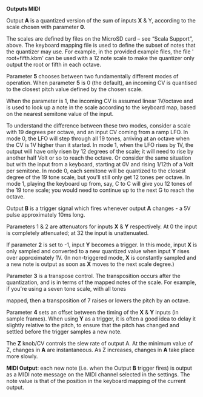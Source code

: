 
**Outputs MIDI**

Output **A** is a quantized version of the sum of inputs **X** & Y, according to the scale chosen with parameter **0**.

The scales are defined by files on the MicroSD card – see “Scala Support”, above. The keyboard mapping file is used to
define the subset of notes that the quantizer may use. For example, in the provided example files, the file '
root+fifth.kbm' can be used with a 12 note scale to make the quantizer only output the root or fifth in each octave.

Parameter **5** chooses between two fundamentally different modes of operation. When parameter **5** is 0 (the default), an
incoming CV is quantised to the closest pitch value defined by the chosen scale.

When the parameter is 1, the incoming CV is assumed linear 1V/octave and is used to look up a note in the scale
according to the keyboard map, based on the nearest semitone value of the input.

To understand the difference between these two modes, consider a scale with 19 degrees per octave, and an input CV
coming from a ramp LFO. In mode 0, the LFO will step through all 19 tones, arriving at an octave when the CV is 1V
higher than it started. In mode 1, when the LFO rises by 1V, the output will have only risen by 12 degrees of the scale;
it will need to rise by another half Volt or so to reach the octave. Or consider the same situation but with the input
from a keyboard, starting at 0V and rising 1/12th of a Volt per semitone. In mode 0, each semitone will be quantized to
the closest degree of the 19 tone scale, but you'll still only get 12 tones per octave. In mode 1, playing the keyboard
up from, say, C to C will give you 12 tones of the 19 tone scale; you would need to continue up to the next G to reach
the octave.

Output **B** is a trigger signal which fires whenever output **A** changes - a 5V pulse approximately 10ms long.

Parameters 1 & 2 are attenuators for inputs **X** & **Y** respectively. At 0 the input is completely attenuated; at 32 the input
is unattenuated.

If parameter **2** is set to -1, input **Y** becomes a trigger. In this mode, input **X** is only sampled and converted to a new
quantized value when input **Y** rises over approximately 1V. (In non-triggered mode, **X** is constantly sampled and a new note
is output as soon as **X** moves to the next scale degree.)

Parameter **3** is a transpose control. The transposition occurs after the quantization, and is in terms of the mapped notes
of the scale. For example, if you're using a seven tone scale, with all tones

mapped, then a transposition of 7 raises or lowers the pitch by an octave.

Parameter **4** sets an offset between the timing of the **X** & **Y** inputs (in sample frames). When using **Y** as a trigger, it is
often a good idea to delay it slightly relative to the pitch, to ensure that the pitch has changed and settled before
the trigger samples a new note.

The **Z** knob/CV controls the slew rate of output A. At the minimum value of Z, changes in **A** are instantaneous. As Z
increases, changes in **A** take place more slowly.

**MIDI Output**: each new note (i.e. when the Output **B** trigger fires) is output as a MIDI note message on the MIDI
channel selected in the settings. The note value is that of the position in the keyboard mapping of the current output.
